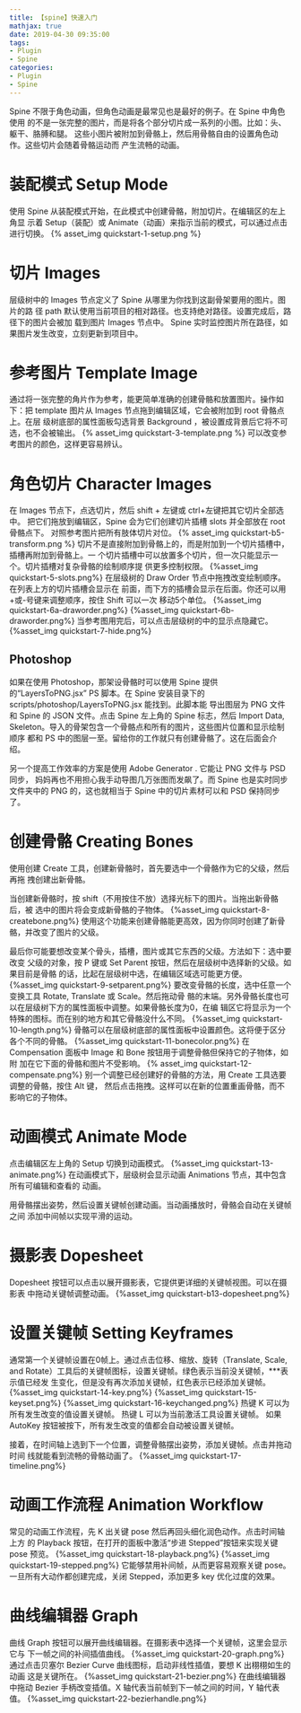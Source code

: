 ```yaml
---
title: 【spine】快速入门
mathjax: true
date: 2019-04-30 09:35:00
tags:
- Plugin
- Spine
categories: 
- Plugin
- Spine
---
```

Spine 不限于角色动画，但角色动画是最常见也是最好的例子。在 Spine 中角色使用 的不是一张完整的图片，而是将各个部分切片成一系列的小图。比如：头、躯干、胳膊和腿。 这些小图片被附加到骨骼上，然后用骨骼自由的设置角色动作。这些切片会随着骨骼运动而 产生流畅的动画。
# 装配模式 Setup Mode
使用 Spine 从装配模式开始，在此模式中创建骨骼，附加切片。在编辑区的左上角显 示着 Setup（装配）或 Animate（动画）来指示当前的模式，可以通过点击进行切换。
{% asset_img quickstart-1-setup.png %}
# 切片 Images
层级树中的 Images 节点定义了 Spine 从哪里为你找到这副骨架要用的图片。图片的路 径 path 默认使用当前项目的相对路径。也支持绝对路径。设置完成后，路径下的图片会被加 载到图片 Images 节点中。
Spine 实时监控图片所在路径，如果图片发生改变，立刻更新到项目中。
# 参考图片 Template Image
通过将一张完整的角片作为参考，能更简单准确的创建骨骼和放置图片。操作如 下：把 template 图片从 Images 节点拖到编辑区域，它会被附加到 root 骨骼点上。在层 级树底部的属性面板勾选背景 Background ，被设置成背景后它将不可选，也不会被输出。
{% asset_img quickstart-3-template.png %}
可以改变参考图片的颜色，这样更容易辨认。
# 角色切片 Character Images
在 Images 节点下，点选切片，然后 shift + 左键或 ctrl+左键把其它切片全部选中。 把它们拖放到编辑区，Spine 会为它们创建切片插槽 slots 并全部放在 root 骨骼点下。
对照参考图片把所有肢体切片对位。
{% asset_img quickstart-b5-transform.png %}
切片不是直接附加到骨骼上的，而是附加到一个切片插槽中，插槽再附加到骨骼上。一 个切片插槽中可以放置多个切片，但一次只能显示一个。切片插槽对复杂骨骼的绘制顺序提 供更多控制权限。
{%asset_img quickstart-5-slots.png%}
在层级树的 Draw Order 节点中拖拽改变绘制顺序。在列表上方的切片插槽会显示在 前面，而下方的插槽会显示在后面。你还可以用+或-号键来调整顺序，按住 Shift 可以一次 移动5个单位。
{%asset_img quickstart-6a-draworder.png%}
{%asset_img quickstart-6b-draworder.png%}
当参考图用完后，可以点击层级树的中的显示点隐藏它。
{%asset_img quickstart-7-hide.png%}
## Photoshop
如果在使用 Photoshop，那架设骨骼时可以使用 Spine 提供的“LayersToPNG.jsx” PS 脚本。在 Spine 安装目录下的 scripts/photoshop/LayersToPNG.jsx 能找到。此脚本能 导出图层为 PNG 文件和 Spine 的 JSON 文件。点击 Spine 左上角的 Spine 标志，然后 Import Data, Skeleton。导入的骨架包含一个骨骼点和所有的图片，这些图片位置和显示绘制顺序 都和 PS 中的图层一至。留给你的工作就只有创建骨骼了。这在后面会介绍。

另一个提高工作效率的方案是使用 Adobe Generator . 它能让 PNG 文件与 PSD 同步， 妈妈再也不用担心我手动导图几万张图而发飙了。而 Spine 也是实时同步文件夹中的 PNG 的，这也就相当于 Spine 中的切片素材可以和 PSD 保持同步了。
# 创建骨骼 Creating Bones
使用创建 Create 工具，创建新骨骼时，首先要选中一个骨骼作为它的父级，然后再拖 拽创建出新骨骼。

当创建新骨骼时，按 shift（不用按住不放）选择光标下的图片。当拖出新骨骼后，被 选中的图片将会变成新骨骼的子物体。
{%asset_img quickstart-8-createbone.png%}
使用这个功能来创建骨骼能更高效，因为你同时创建了新骨骼，并改变了图片的父级。

最后你可能要想改变某个骨头，插槽，图片或其它东西的父级。方法如下：选中要改变 父级的对象，按 P 键或 Set Parent 按钮，然后在层级树中选择新的父级。如果目前是骨骼 的话，比起在层级树中选，在编辑区域选可能更方便。
{%asset_img quickstart-9-setparent.png%}
要改变骨骼的长度，选中任意一个变换工具 Rotate, Translate 或 Scale。然后拖动骨 骼的末端。另外骨骼长度也可以在层级树下方的属性面板中调整。如果骨骼长度为0，在编 辑区它将显示为一个特殊的图标。而在别的地方和其它骨骼没什么不同。
{%asset_img quickstart-10-length.png%}
骨骼可以在层级树底部的属性面板中设置颜色。这将便于区分各个不同的骨骼。
{%asset_img quickstart-11-bonecolor.png%}
在 Compensation 面板中 Image 和 Bone 按钮用于调整骨骼但保持它的子物体，如附 加在它下面的骨骼和图片不受影响。
{% asset_img quickstart-12-compensate.png%}
别一个调整已经创建好的骨骼的方法，用 Create 工具选要调整的骨骼，按住 Alt 键， 然后点击拖拽。这样可以在新的位置重画骨骼，而不影响它的子物体。

# 动画模式 Animate Mode

点击编辑区左上角的 Setup 切换到动画模式。
{%asset_img quickstart-13-animate.png%}
在动画模式下，层级树会显示动画 Animations 节点，其中包含所有可编辑和查看的 动画。

用骨骼摆出姿势，然后设置关键帧创建动画。当动画播放时，骨骼会自动在关键帧之间 添加中间帧以实现平滑的运动。

# 摄影表 Dopesheet

Dopesheet 按钮可以点击以展开摄影表，它提供更详细的关键帧视图。可以在摄影表 中拖动关键帧调整动画。
{%asset_img quickstart-b13-dopesheet.png%}

# 设置关键帧 Setting Keyframes

通常第一个关键帧设置在0帧上。通过点击位移、缩放、旋转（Translate, Scale, and Rotate）工具后的关键帧图标，设置关键帧。绿色表示当前没关键帧，***表示值已经发 生变化，但是没有再次添加关键帧，红色表示已经添加关键帧。
{%asset_img quickstart-14-key.png%}
{%asset_img quickstart-15-keyset.png%}
{%asset_img quickstart-16-keychanged.png%}
热键 K 可以为所有发生改变的值设置关键帧。 热键 L 可以为当前激活工具设置关键帧。 如果 AutoKey 按钮被按下，所有发生改变的值都会自动被设置关键帧。

接着，在时间轴上选到下一个位置，调整骨骼摆出姿势，添加关键帧。点击并拖动时间 线就能看到流畅的骨骼动画了。
{%asset_img quickstart-17-timeline.png%}

# 动画工作流程 Animation Workflow

常见的动画工作流程，先 K 出关键 pose 然后再回头细化润色动作。点击时间轴上方 的 Playback 按钮，在打开的面板中激活“步进 Stepped”按钮来实现关键 pose 预览。
{%asset_img quickstart-18-playback.png%}
{%asset_img quickstart-19-stepped.png%}
它能够禁用补间帧，从而更容易观察关键 pose。一旦所有大动作都创建完成，关闭 Stepped，添加更多 key 优化过度的效果。
# 曲线编辑器 Graph
曲线 Graph 按钮可以展开曲线编辑器。在摄影表中选择一个关键帧，这里会显示它与 下一帧之间的补间插值曲线。
{%asset_img quickstart-20-graph.png%}
通过点击贝塞尔 Bezier Curve 曲线图标，启动非线性插值，要想 K 出栩栩如生的动画 这是关键所在。
{%asset_img quickstart-21-bezier.png%}
在曲线编辑器中拖动 Bezier 手柄改变插值。X 轴代表当前帧到下一帧之间的时间，Y 轴代表值。
{%asset_img quickstart-22-bezierhandle.png%}